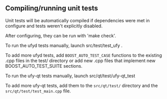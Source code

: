 Compiling/running unit tests
------------------------------------

Unit tests will be automatically compiled if dependencies were met in configure
and tests weren't explicitly disabled.

After configuring, they can be run with 'make check'.

To run the ufyd tests manually, launch src/test/test_ufy .

To add more ufyd tests, add `BOOST_AUTO_TEST_CASE` functions to the existing
.cpp files in the test/ directory or add new .cpp files that
implement new BOOST_AUTO_TEST_SUITE sections.

To run the ufy-qt tests manually, launch src/qt/test/ufy-qt_test

To add more ufy-qt tests, add them to the `src/qt/test/` directory and
the `src/qt/test/test_main.cpp` file.
